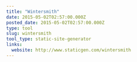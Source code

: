 ```yaml
---
title: "Wintersmith"
date: 2015-05-02T02:57:00.000Z
posted_date: 2015-05-02T02:57:00.000Z
type: tool
slug: wintersmith
tool_type: static-site-generator
links:
  website: http://www.staticgen.com/wintersmith
---
```






